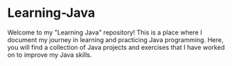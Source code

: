 # Learning-Java
Welcome to my "Learning Java" repository! This is a place where I document my journey in learning and practicing Java programming. Here, you will find a collection of Java projects and exercises that I have worked on to improve my Java skills.

